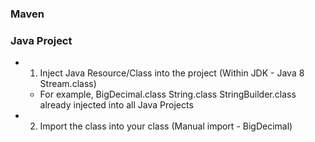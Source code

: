 ### Maven

### Java Project
- 1. Inject Java Resource/Class into the project (Within JDK - Java 8 Stream.class)
  - For example, BigDecimal.class String.class StringBuilder.class already injected into all Java Projects
- 2. Import the class into your class (Manual import - BigDecimal)